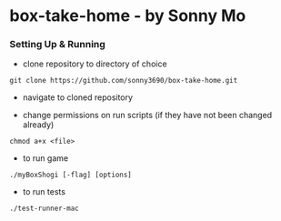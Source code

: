 # box-take-home - by Sonny Mo

### Setting Up & Running

-   clone repository to directory of choice

```
git clone https://github.com/sonny3690/box-take-home.git

```

-   navigate to cloned repository

-   change permissions on run scripts (if they have not been changed already)

```
chmod a+x <file>

```

-   to run game

```
./myBoxShogi [-flag] [options]

```

-   to run tests

```
./test-runner-mac
```
